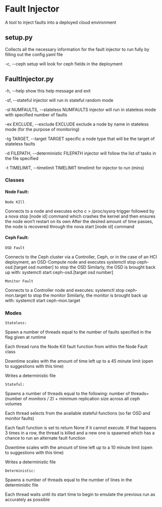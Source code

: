 # Fault Injector

A tool to inject faults into a deployed cloud environment



## setup.py

Collects all the necessary information for the fault injector to run fully by filling out the config.yaml file

  -c, --ceph  setup will look for ceph fields in the deployment


## FaultInjector.py

  -h, --help            show this help message and exit
  
  -sf, --stateful       injector will run in stateful random mode
  
  -sl NUMFAULTS, --stateless NUMFAULTS
                        injector will run in stateless mode with specified
                        number of faults
                        
  -ex EXCLUDE, --exclude EXCLUDE
                        exclude a node by name in stateless mode (for the
                        purpose of monitoring)
                        
  -tg TARGET, --target TARGET
                        specific a node type that will be the target of
                        stateless faults
                        
  -d FILEPATH, --deterministic FILEPATH
                        injector will follow the list of tasks in the file
                        specified
                        
  -t TIMELIMIT, --timelimit TIMELIMIT
                        timelimit for injector to run (mins)
                        
### Classes

#### Node Fault:

	Node KIll
Connects to a node and executes echo c > /proc/sysrq-trigger followed by a nova stop [node id] command which crashes the kernel and then ensures the node won’t restart on its own
After the desired amount of time passes, the node is recovered through the  nova start [node id] command

#### Ceph Fault:
	
	OSD Fault
Connects to the Ceph cluster via a Controller, Ceph, or in the case of an HCI deployment, an OSD-Compute node and executes systemctl stop ceph-osd.[target osd number] to stop the OSD
Similarly, the OSD is brought back up with: 
systemctl start ceph-osd.[target osd number]

	Monitor Fault 
Connects to a Controller node and executes: 
systemctl stop ceph-mon.target to stop the monitor
Similarly, the monitor is brought back up with: 
systemctl start ceph-mon.target






### Modes

	Stateless:
Spawn a number of threads equal to the number of faults specified in the flag given at runtime

Each thread runs the Node Kill fault function from within the Node Fault class

Downtime scales with the amount of time left up to a 45 minute limit (open to suggestions with this time)

Writes a deterministic file
	

	Stateful:
Spawns a number of threads equal to the following:			number of threads= (number of monitors / 2)  + minimum replication size across all ceph volumes 

Each thread selects from the available stateful functions (so far OSD and monitor faults)

Each fault function is set to return None if it cannot execute. If that happens 3 times in a row, the thread is killed and a new one is spawned which has a chance to run an alternate fault function

Downtime scales with the amount of time left up to a 10 minute limit 
(open to suggestions with this time)

Writes a deterministic file

	
    Deterministic: 
Spawns a number of threads equal to the number of lines in the deterministic file 

Each thread waits until its start time to begin to emulate the previous run as accurately as possible

